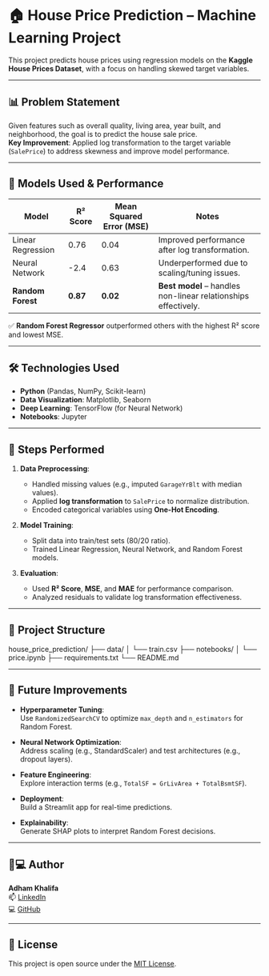 # 🏠 House Price Prediction – Machine Learning Project

This project predicts house prices using regression models on the **Kaggle House Prices Dataset**, with a focus on handling skewed target variables.

---

## 📊 Problem Statement

Given features such as overall quality, living area, year built, and neighborhood, the goal is to predict the house sale price.  
**Key Improvement**: Applied log transformation to the target variable (`SalePrice`) to address skewness and improve model performance.

---

## 🧠 Models Used & Performance

| Model              | R² Score | Mean Squared Error (MSE) | Notes                              |
|--------------------|----------|--------------------------|------------------------------------|
| Linear Regression  | 0.76     | 0.04                     | Improved performance after log transformation. |
| Neural Network     | -2.4     | 0.63                     | Underperformed due to scaling/tuning issues. |
| **Random Forest**  | **0.87** | **0.02**                 | **Best model** – handles non-linear relationships effectively. |

✅ **Random Forest Regressor** outperformed others with the highest R² score and lowest MSE.

---

## 🛠️ Technologies Used

- **Python** (Pandas, NumPy, Scikit-learn)  
- **Data Visualization**: Matplotlib, Seaborn  
- **Deep Learning**: TensorFlow (for Neural Network)  
- **Notebooks**: Jupyter  

---

## 🚀 Steps Performed

1. **Data Preprocessing**:  
   - Handled missing values (e.g., imputed `GarageYrBlt` with median values).  
   - Applied **log transformation** to `SalePrice` to normalize distribution.  
   - Encoded categorical variables using **One-Hot Encoding**.  

2. **Model Training**:  
   - Split data into train/test sets (80/20 ratio).  
   - Trained Linear Regression, Neural Network, and Random Forest models.  

3. **Evaluation**:  
   - Used **R² Score**, **MSE**, and **MAE** for performance comparison.  
   - Analyzed residuals to validate log transformation effectiveness.  

---

## 📁 Project Structure

house_price_prediction/
├── data/ 
│ └── train.csv
├── notebooks/ 
│ └──  price.ipynb
├── requirements.txt 
└── README.md


---

## 🔮 Future Improvements

- **Hyperparameter Tuning**:  
  Use `RandomizedSearchCV` to optimize `max_depth` and `n_estimators` for Random Forest.  

- **Neural Network Optimization**:  
  Address scaling (e.g., StandardScaler) and test architectures (e.g., dropout layers).  

- **Feature Engineering**:  
  Explore interaction terms (e.g., `TotalSF = GrLivArea + TotalBsmtSF`).  

- **Deployment**:  
  Build a Streamlit app for real-time predictions.  

- **Explainability**:  
  Generate SHAP plots to interpret Random Forest decisions.  

---

## 👨💻 Author

**Adham Khalifa**  
📫 [LinkedIn](https://www.linkedin.com/in/abn-khalifa)  
💻 [GitHub](https://github.com/AbnKhalifa/house_price_prediction)  

---

## 📄 License

This project is open source under the [MIT License](LICENSE).